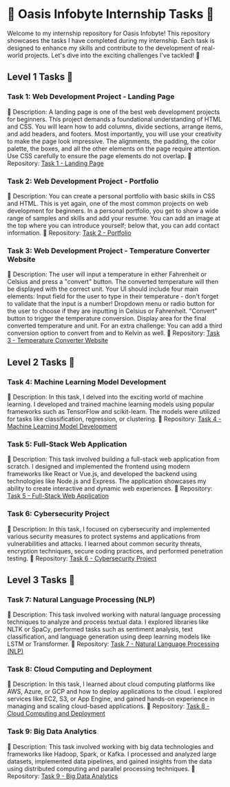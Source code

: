 # 🌟 Oasis Infobyte Internship Tasks 🚀

Welcome to my internship repository for Oasis Infobyte! This repository showcases the tasks I have completed during my internship. Each task is designed to enhance my skills and contribute to the development of real-world projects. Let's dive into the exciting challenges I've tackled! 💪

## Level 1 Tasks 🎯

### Task 1: Web Development Project - Landing Page
📝 Description: A landing page is one of the best web development projects for beginners. This project demands a foundational understanding of HTML and CSS. You will learn how to add columns, divide sections, arrange items, and add headers, and footers. Most importantly, you will use your creativity to make the page look impressive. The alignments, the padding, the color palette, the boxes, and all the other elements on the page require attention. Use CSS carefully to ensure the page elements do not overlap.
🔗 Repository: [Task 1 - Landing Page](https://github.com/GOVIND523/OIBSIP/tree/main/Level%201/Task%201)

### Task 2: Web Development Project - Portfolio
📝 Description: You can create a personal portfolio with basic skills in CSS and HTML. This is yet again, one of the most common projects on web development for beginners. In a personal portfolio, you get to show a wide range of samples and skills and add your resume. You can add an image at the top where you can introduce yourself; below that, you can add contact information.
🔗 Repository: [Task 2 - Portfolio](https://github.com/GOVIND523/OIBSIP/tree/main/Level%201/Task%202)

### Task 3: Web Development Project - Temperature Converter Website
📝 Description: The user will input a temperature in either Fahrenheit or Celsius and press a "convert" button. The converted temperature will then be displayed with the correct unit. Your UI should include four main elements: Input field for the user to type in their temperature - don't forget to validate that the input is a number! Dropdown menu or radio button for the user to choose if they are inputting in Celsius or Fahrenheit. "Convert" button to trigger the temperature conversion. Display area for the final converted temperature and unit. For an extra challenge: You can add a third conversion option to convert from and to Kelvin as well.
🔗 Repository: [Task 3 - Temperature Converter Website](https://github.com/GOVIND523/OIBSIP/tree/main/Level%201/Task%203)

## Level 2 Tasks 🚀

### Task 4: Machine Learning Model Development
📝 Description: In this task, I delved into the exciting world of machine learning. I developed and trained machine learning models using popular frameworks such as TensorFlow and scikit-learn. The models were utilized for tasks like classification, regression, or clustering.
🔗 Repository: [Task 4 - Machine Learning Model Development](https://github.com/yourusername/task4-machine-learning)

### Task 5: Full-Stack Web Application
📝 Description: This task involved building a full-stack web application from scratch. I designed and implemented the frontend using modern frameworks like React or Vue.js, and developed the backend using technologies like Node.js and Express. The application showcases my ability to create interactive and dynamic web experiences.
🔗 Repository: [Task 5 - Full-Stack Web Application](https://github.com/yourusername/task5-full-stack-app)

### Task 6: Cybersecurity Project
📝 Description: In this task, I focused on cybersecurity and implemented various security measures to protect systems and applications from vulnerabilities and attacks. I learned about common security threats, encryption techniques, secure coding practices, and performed penetration testing.
🔗 Repository: [Task 6 - Cybersecurity Project](https://github.com/yourusername/task6-cybersecurity)

## Level 3 Tasks 🌟

### Task 7: Natural Language Processing (NLP)
📝 Description: This task involved working with natural language processing techniques to analyze and process textual data. I explored libraries like NLTK or SpaCy, performed tasks such as sentiment analysis, text classification, and language generation using deep learning models like LSTM or Transformer.
🔗 Repository: [Task 7 - Natural Language Processing (NLP)](https://github.com/yourusername/task7-nlp)

### Task 8: Cloud Computing and Deployment
📝 Description: In this task, I learned about cloud computing platforms like AWS, Azure, or GCP and how to deploy applications to the cloud. I explored services like EC2, S3, or App Engine, and gained hands-on experience in managing and scaling cloud-based applications.
🔗 Repository: [Task 8 - Cloud Computing and Deployment](https://github.com/yourusername/task8-cloud-computing)

### Task 9: Big Data Analytics
📝 Description: This task involved working with big data technologies and frameworks like Hadoop, Spark, or Kafka. I processed and analyzed large datasets, implemented data pipelines, and gained insights from the data using distributed computing and parallel processing techniques.
🔗 Repository: [Task 9 - Big Data Analytics](https://github.com/yourusername/task9-big-data-analytics)

